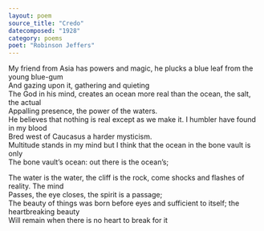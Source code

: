 ```yaml
---
layout: poem
source_title: "Credo"
datecomposed: "1928"
category: poems
poet: "Robinson Jeffers"
---
```

<p>
<div class="ll">My friend from Asia has powers and magic, he plucks a blue leaf from the young blue-gum</div>
<div class="ll">And gazing upon it, gathering and quieting</div>
<div class="ll">The God in his mind, creates an ocean more real than the ocean, the salt, the actual</div>
<div class="ll">Appalling presence, the power of the waters.</div>
<div class="ll">He believes that nothing is real except as we make it. I humbler have found in my blood</div>
<div class="ll">Bred west of Caucasus a harder mysticism.</div>
<div class="ll">Multitude stands in my mind but I think that the ocean in the bone vault is only</div>
<div class="ll">The bone vault’s ocean: out there is the ocean’s;</div>
</p>
<p>
<div class="ll">The water is the water, the cliff is the rock, come shocks and flashes of reality.&nbsp;The mind</div>
<div class="ll">Passes, the eye closes, the spirit is a passage;</div>
<div class="ll">The beauty of things was born before eyes and sufficient to itself; the heartbreaking beauty</div>
<div class="ll">Will remain when there is no heart to break for it</div>
</p>
